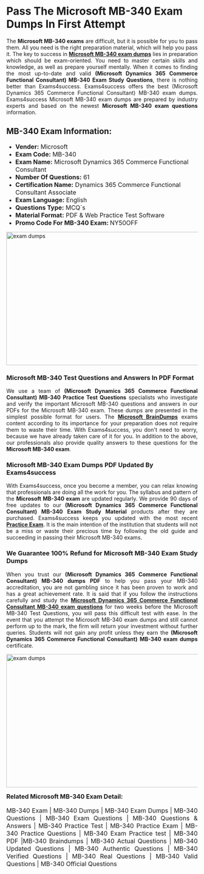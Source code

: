 <h1><strong><strong>Pass The Microsoft MB-340 Exam Dumps In First Attempt</strong></strong></h1> <p style="text-align:justify">The <strong>Microsoft MB-340 exams</strong> are difficult, but it is possible for you to pass them. All you need is the right preparation material, which will help you pass it. The key to success in <a href="https://www.exams4success.com/microsoft/mb-340-pdf-exam-dumps"><strong>Microsoft MB-340 exam dumps</strong></a> lies in preparation which should be exam-oriented. You need to master certain skills and knowledge, as well as prepare yourself mentally. When it comes to finding the most up-to-date and valid <strong>(Microsoft Dynamics 365 Commerce Functional Consultant) MB-340 Exam Study Questions</strong>, there is nothing better than Exams4success. Exams4success offers the best (Microsoft Dynamics 365 Commerce Functional Consultant) MB-340 exam dumps. Exams4success Microsoft MB-340 exam dumps are prepared by industry experts and based on the newest <strong>Microsoft MB-340 exam questions</strong> information.</p> <h2><strong><strong>MB-340 Exam Information:</strong></strong></h2> <ul> <li><span style="font-size:16px"><strong>Vender:</strong> Microsoft</span></li> <li><span style="font-size:16px"><strong>Exam Code:</strong> MB-340</span></li> <li><span style="font-size:16px"><strong>Exam Name:</strong> Microsoft Dynamics 365 Commerce Functional Consultant</span></li> <li><span style="font-size:16px"><strong>Number Of Questions:</strong> 61</span></li> <li><span style="font-size:16px"><strong>Certification Name:</strong> Dynamics 365 Commerce Functional Consultant Associate</span></li> <li><span style="font-size:16px"><strong>Exam Language:</strong> English</span></li> <li><span style="font-size:16px"><strong>Questions Type:</strong> MCQ`s</span></li> <li><span style="font-size:16px"><strong>Material Format:</strong> PDF & Web Practice Test Software</span></li> <li><span style="font-size:16px"><strong>Promo Code For MB-340 Exam: </strong>NY50OFF</span></li> </ul> <p><a href="https://www.exams4success.com/microsoft/mb-340-pdf-exam-dumps" rel="no-follow"><img alt="exam dumps" src="https://www.certcollections.com/uploads/content/infrist1.png" style="height:350px; width:750px" /></a></p> <h3><strong>Microsoft MB-340 Test Questions and Answers In PDF Format</strong></h3> <p style="text-align:justify">We use a team of <strong>(Microsoft Dynamics 365 Commerce Functional Consultant) MB-340 Practice Test Questions</strong> specialists who investigate and verify the important Microsoft MB-340 questions and answers in our PDFs for the Microsoft MB-340 exam. These dumps are presented in the simplest possible format for users. The <a href="https://www.exams4success.com/microsoft-exam-dumps"><strong>Microsoft BrainDumps</strong></a> exams content according to its importance for your preparation does not require them to waste their time. With Exams4success, you don't need to worry, because we have already taken care of it for you. In addition to the above, our professionals also provide quality answers to these questions for the<strong> Microsoft MB-340 exam</strong>.</p> <h3><strong> Microsoft MB-340 Exam Dumps PDF Updated By Exams4success</strong></h3> <p style="text-align:justify">With Exams4success, once you become a member, you can relax knowing that professionals are doing all the work for you. The syllabus and pattern of the <strong>Microsoft MB-340 exam </strong>are updated regularly. We provide 90 days of free updates to our <strong>(Microsoft Dynamics 365 Commerce Functional Consultant) MB-340 Exam Study Material</strong> products after they are purchased. Exams4success keeps you updated with the most recent <a href="https://www.exams4success.com/"><strong>Practice Exam</strong></a>. It is the main intention of the institution that students will not be a miss or waste their precious time by following the old guide and succeeding in passing their Microsoft MB-340 exams.</p> <h3 style="text-align:justify"><strong>We Guarantee 100% Refund for Microsoft MB-340 Exam Study Dumps</strong></h3> <p style="text-align:justify">When you trust our <strong>(Microsoft Dynamics 365 Commerce Functional Consultant) MB-340 dumps PDF</strong> to help you pass your MB-340 accreditation, you are not gambling since it has been proven to work and has a great achievement rate. It is said that if you follow the instructions carefully and study the <a href="https://www.exams4success.com/microsoft/mb-340-pdf-exam-dumps"><strong>Microsoft Dynamics 365 Commerce Functional Consultant MB-340 exam questions</strong></a> for two weeks before the Microsoft MB-340 Test Questions, you will pass this difficult test with ease. In the event that you attempt the Microsoft MB-340 exam dumps and still cannot perform up to the mark, the firm will return your investment without further queries. Students will not gain any profit unless they earn the <strong>(Microsoft Dynamics 365 Commerce Functional Consultant) MB-340 exam dumps</strong> certificate.</p> <p style="text-align:justify"><a href="https://www.exams4success.com/microsoft/mb-340-pdf-exam-dumps" rel="no-follow"><img alt="exam dumps" src="https://www.certcollections.com/uploads/content/free_demo1.png" style="height:350px; width:750px" /></a></p> <p style="text-align:justify"><span style="font-size:16px"><strong>Related Microsoft MB-340 Exam Detail:</strong></span><br /> <br /> <span style="font-size:16px">MB-340 Exam | MB-340 Dumps | MB-340 Exam Dumps | MB-340 Questions | MB-340 Exam Questions | MB-340 Questions & Answers | MB-340 Practice Test | MB-340 Practice Exam | MB-340 Practice Questions | MB-340 Exam Practice test | MB-340 PDF |MB-340 Braindumps | MB-340 Actual Questions | MB-340 Updated Questions | MB-340 Authentic Questions | MB-340 Verified Questions | MB-340 Real Questions | MB-340 Valid Questions | MB-340 Official Questions</span></p>
